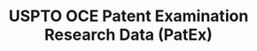 ---
bigquery: https://console.cloud.google.com/bigquery?p=patents-public-data&d=uspto_oce_pair&page=dataset
citation: 'Graham, S. Marco, A., and Miller, A. (2015). “The USPTO Patent Examination
  Research Dataset: A Window on the Process of Patent Examination.”'
contributors: Graham, S. Marco, A., Miller, A.
cost: None
description: The latest version of PatEx (referred to below as the 2020 release) contains
  detailed information on nearly 11.9 million publicly-viewable provisional and non-provisional
  patent applications to the USPTO and over 4.6 million Patent Cooperation Treaty
  (PCT) applications. It is based on data that OCE downloaded from the Patent Examination
  Data System (PEDS) in April, 2021. The PEDS data are sourced from Public PAIR. The
  first time that OCE used PEDS as the basis of PatEx was for the 2019 release. We
  took the PEDS data and organized it into the familiar PatEx data files, which are
  based on the organization of the Public PAIR portal. The data files include information
  on each application’s characteristics, prosecution history, continuation history,
  claims of foreign priority, patent term adjustment history, publication history,
  and correspondence address information.
documentation: 'For the 2019 and later releases, new technical documentation is available
  https://www.uspto.gov/sites/default/files/documents/PatEx-2019-Technical-Doc.pdf


  A document describing the 2014-2017 data sets is available and can be cited as:
  Graham, Stuart J.H. and Marco, Alan C. and Miller, Richard, The USPTO Patent Examination
  Research Dataset: A Window on the Process of Patent Examination (November 30, 2015).
  Available at SSRN: https://ssrn.com/abstract=2702637.'
last_edit: Mon, 04 Apr 2022 19:06:22 GMT
location: https://www.uspto.gov/ip-policy/economic-research/research-datasets/patent-examination-research-dataset-public-pair
maintained_by: EconomicsData@uspto.gov
related_publications: https://ssrn.com/abstract=29956744, https://ssrn.com/abstract=2702637
schema_fields: '[''correspondence_street_line_2'', ''inventor_address_type'', ''examiner_name_middle'',
  ''aia_first_to_file'', ''file_location_date'', ''event_code'', ''wipo_pub_number'',
  ''file_location'', ''inventor_name_middle'', ''abandon_date'', ''inventor_name_last'',
  ''status_code'', ''recorded_date'', ''child_filing_date'', ''disposal_type'', ''correspondence_city'',
  ''inventor_rank'', ''child_application_number'', ''parent_filing_date'', ''appl_status_date'',
  ''correspondence_name_line_2'', ''correspondence_country_code'', ''correspondence_country_name'',
  ''status_description'', ''uspc_class'', ''confirm_number'', ''earliest_pgpub_number'',
  ''event_description'', ''sequence_number'', ''patent_number'', ''filing_date'',
  ''correspondence_region_name'', ''correspondence_street_line_1'', ''application_number_pair'',
  ''invention_title'', ''uspc_subclass'', ''parent_country'', ''correspondence_region_code'',
  ''foreign_parent_date'', ''application_type'', ''examiner_art_unit'', ''wipo_pub_date'',
  ''inventor_region_code'', ''parent_country_code'', ''foreign_parent_id'', ''earliest_pgpub_date'',
  ''examiner_id'', ''inventor_name_first'', ''customer_number'', ''invention_subject_matter'',
  ''inventor_country_code'', ''examiner_name_first'', ''application_number'', ''examiner_name_last'',
  ''atty_docket_number'', ''appl_status_code'', ''continuation_type'', ''parent_application_number'',
  ''inventor_country_name'', ''correspondence_postal_code'', ''small_entity_indicator'',
  ''patent_issue_date'', ''correspondence_name_line_1'']'
shortname: patex
tags:
- patents
- legal
- history
terms_of_use: 'USPTO’s online databases are not designed or intended to be a source
  for bulk downloads of USPTO data when accessed through the website’s interfaces.
  Individuals, companies, IP addresses, or blocks of IP addresses who, in effect,
  deny or decrease service by generating unusually high numbers of database accesses
  (searches, pages, or hits), whether generated manually or in an automated fashion,
  may be denied access to USPTO servers without notice.


  Bulk data products may be separately obtained from the USPTO, either for free or
  at the cost of dissemination. For details, see information on Electronic Bulk Data
  Products: https://www.uspto.gov/learning-and-resources/electronic-bulk-data-products'
title: USPTO OCE Patent Examination Research Data (PatEx)
uuid: 4342caa7-23af-420c-b2f6-6088f133df6a
---